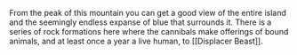 From the peak of this mountain you can get a good view of the entire island and the seemingly endless expanse of blue that surrounds it. There is a series of rock formations here where the cannibals make offerings of bound animals, and at least once a year a live human, to [[Displacer Beast]]. 